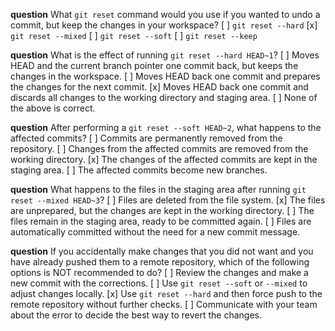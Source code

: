 **question** What `git reset` command would you use if you wanted to undo a commit, but keep the changes in your workspace?
[ ] `git reset --hard`
[x] `git reset --mixed`
[ ] `git reset --soft`
[ ] `git reset --keep`

**question** What is the effect of running `git reset --hard HEAD~1`?
[ ] Moves HEAD and the current branch pointer one commit back, but keeps the changes in the workspace.
[ ] Moves HEAD back one commit and prepares the changes for the next commit.
[x] Moves HEAD back one commit and discards all changes to the working directory and staging area.
[ ] None of the above is correct.

**question** After performing a `git reset --soft HEAD~2`, what happens to the affected commits?
[ ] Commits are permanently removed from the repository.
[ ] Changes from the affected commits are removed from the working directory.
[x] The changes of the affected commits are kept in the staging area.
[ ] The affected commits become new branches.

**question** What happens to the files in the staging area after running `git reset --mixed HEAD~3`?
[ ] Files are deleted from the file system.
[x] The files are unprepared, but the changes are kept in the working directory.
[ ] The files remain in the staging area, ready to be committed again.
[ ] Files are automatically committed without the need for a new commit message.

**question** If you accidentally make changes that you did not want and you have already pushed them to a remote repository, which of the following options is NOT recommended to do?
[ ] Review the changes and make a new commit with the corrections.
[ ] Use `git reset --soft` or `--mixed` to adjust changes locally.
[x] Use `git reset --hard` and then force push to the remote repository without further checks.
[ ] Communicate with your team about the error to decide the best way to revert the changes.
